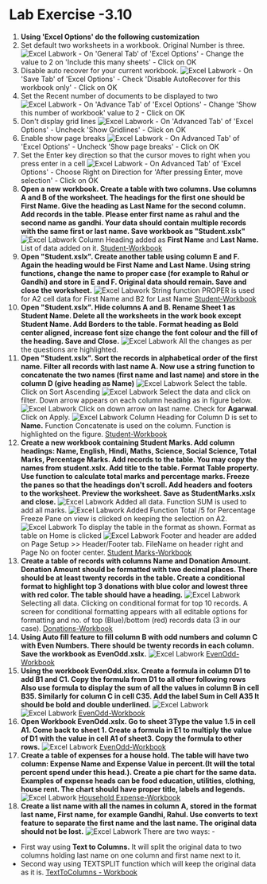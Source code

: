 # Lab Exercise -3.10
1. **Using 'Excel Options' do the following customization**
  1. Set default two worksheets in a workbook. Original Number is three.
![Excel Labwork](images/Image01.PNG "Add Update sheets count")
    - On 'General Tab' of 'Excel Options'
    - Change the value to 2 on 'Include this many sheets'
    - Click on OK
  1. Disable auto recover for your current workbook.
![Excel Labwork](images/Image02.PNG "Add Update sheets count")
    - On 'Save Tab' of 'Excel Options'
    - Check 'Disable AutoRecover for this workbook only'
    - Click on OK
  1. Set the Recent number of documents to be displayed to two
![Excel Labwork](images/Image03.PNG "Add Update sheets count")
    - On 'Advance Tab' of 'Excel Options'
    - Change 'Show this number of workbook' value to 2
    - Click on OK
  1. Don't display grid lines
![Excel Labwork](images/Image04.PNG "Add Update sheets count")
    - On 'Advanced Tab' of 'Excel Options'
    - Uncheck 'Show Gridlines'
    - Click on OK
  1. Enable show page breaks
![Excel Labwork](images/Image05.PNG "Add Update sheets count")
    - On Advanced Tab' of 'Excel Options'
    - Uncheck 'Show page breaks'
    - Click on OK
  1. Set the Enter key direction so that the cursor moves to right when you press enter in a cell
![Excel Labwork](images/Image06.PNG "Add Update sheets count")
    - On Advanced Tab' of 'Excel Options'
    - Choose Right on Direction for 'After pressing Enter, move selection'
    - Click on OK
1. **Open a new workbook. Create a table with two columns. Use columns A and B of the worksheet. The headings for the first one should be First Name. Give the heading as Last Name for the second column. Add records in the table. Please enter first name as rahul and the second name as gandhi. Your data should contain multiple records with the same first or last name. Save workbook as "Student.xslx"**
![Excel Labwork](images/Image07.PNG "Add Update sheets count")
Column Heading added as **First Name** and **Last Name.** List of data added on it.
[Student-Workbook](https://1drv.ms/x/s!AnCi4pjT6ASAhA0C8vuq9z3DuU3n?e=rBPQBx)
1. **Open "Student.xslx". Create another table using column E and F. Again the heading would be First Name and Last Name. Using string functions, change the name to proper case (for example to Rahul or Gandhi) and store in E and F. Original data should remain. Save and close the worksheet.**
![Excel Labwork](images/Image08.PNG "Add Update sheets count")
String function PROPER is used for A2 cell data for First Name and B2 for Last Name
[Student-Workbook](https://1drv.ms/x/s!AnCi4pjT6ASAhA0C8vuq9z3DuU3n?e=rBPQBx)
1. **Open "Student.xslx". Hide columns A and B. Rename Sheet 1 as Student Name. Delete all the worksheets in the work book except Student Name. Add Borders to the table. Format heading as Bold center aligned, increase font size change the font colour and the fill of the heading. Save and Close.**
![Excel Labwork](images/Image09.PNG "Add Update sheets count")
All the changes as per the questions are highlighted.
1. **Open "Student.xslx". Sort the records in alphabetical order of the first name. Filter all records with last name A. Now use a string function to concatenate the two names (first name and last name) and store in the column D (give heading as Name)**
![Excel Labwork](images/Image10.PNG "Add Update sheets count")
Select the table. Click on Sort Ascending
![Excel Labwork](images/Image11.PNG "Add Update sheets count")
Select the data and click on filter. Down arrow appears on each column heading as in figure below.
![Excel Labwork](images/Image12.PNG "Add Update sheets count")
Click on down arrow on last name. Check for **Agarwal**. Click on Apply.
![Excel Labwork](images/Image13.PNG "Add Update sheets count")
Column Heading for Column D is set to **Name.** Function Concatenate is used on the column. Function is highlighted on the figure.
[Student-Workbook](https://1drv.ms/x/s!AnCi4pjT6ASAhA0C8vuq9z3DuU3n?e=rBPQBx)
1. **Create a new workbook containing Student Marks. Add column headings: Name, English, Hindi, Maths, Science, Social Science, Total Marks, Percentage Marks. Add records to the table. You may copy the names from student.xslx. Add title to the table. Format Table property. Use function to calculate total marks and percentage marks. Freeze the panes so that the headings don't scroll. Add headers and footers to the worksheet. Preview the worksheet. Save as StudentMarks.xslx and close.**
![Excel Labwork](images/Image14.PNG "Add Update sheets count")
Added all data. Function SUM is used to add all marks.
![Excel Labwork](images/Image15.PNG "Add Update sheets count")
Added Function Total /5 for Percentage Freeze Pane on view is clicked on keeping the selection on A2.
![Excel Labwork](images/Image16.PNG "Add Update sheets count")
To display the table in the format as shown. Format as table on Home is clicked
![Excel Labwork](images/Image17.PNG "Add Update sheets count")
Footer and header are added on Page Setup \>\> Header/Footer tab. FileName on header right and Page No on footer center.
[Student Marks-Workbook](https://1drv.ms/x/s!AnCi4pjT6ASAhBEAc8VT2JNlaiYY?e=DKusJG)
1. **Create a table of records with columns Name and Donation Amount. Donation Amount should be formatted with two decimal places. There should be at least twenty records in the table. Create a conditional format to highlight top 3 donations with blue color and lowest three with red color. The table should have a heading.**
![Excel Labwork](images/Image18.PNG "Add Update sheets count")
Selecting all data. Clicking on conditional format for top 10 records. A screen for conditional formatting appears with all editable options for formatting and no. of top (Blue)/bottom (red) records data (3 in our case).
[Donations-Workbook](https://1drv.ms/x/s!AnCi4pjT6ASAhBOPEY3E__AFGaLZ?e=44qE1v)
1. **Using Auto fill feature to fill column B with odd numbers and column C with Even Numbers. There should be twenty records in each column. Save the workbook as EvenOdd.xslx.**
![Excel Labwork](images/Image19.PNG "Add Update sheets count")
[EvenOdd-Workbook](https://1drv.ms/x/s!AnCi4pjT6ASAhBW3ZGUEL8U1mBVv?e=QlRuaU)
1. **Using the workbook EvenOdd.xlsx. Create a formula in column D1 to add B1 and C1. Copy the formula from D1 to all other following rows Also use formula to display the sum of all the values in column B in cell B35. Similarly for column C in cell C35. Add the label Sum in Cell A35 It should be bold and double underlined.**
![Excel Labwork](images/Image20.PNG "Add Update sheets count")
![Excel Labwork](images/Image21.PNG "Add Update sheets count")
[EvenOdd-Workbook](https://1drv.ms/x/s!AnCi4pjT6ASAhBW3ZGUEL8U1mBVv?e=QlRuaU)
1. **Open Workbook EvenOdd.xslx. Go to sheet 3Type the value 1.5 in cell A1. Come back to sheet 1. Create a formula in E1 to multiply the value of D1 with the value in cell A1 of sheet3. Copy the formula to other rows.**
![Excel Labwork](images/Image21.PNG "Add Update sheets count")
[EvenOdd-Workbook](https://1drv.ms/x/s!AnCi4pjT6ASAhBW3ZGUEL8U1mBVv?e=QlRuaU)
1. **Create a table of expenses for a house hold. The table will have two column: Expense Name and Expense Value in percent.(It will the total percent spend under this head.). Create a pie chart for the same data. Examples of expense heads can be food education, utilities, clothing, house rent. The chart should have proper title, labels and legends.**
![Excel Labwork](images/Image22.PNG "Add Update sheets count")
[Household Expense-Workbook](https://1drv.ms/x/s!AnCi4pjT6ASAhBcGEny0Yv47R48B?e=LHPPCB)
1. **Create a list name with all the names in column A, stored in the format last name, First name, for example Gandhi, Rahul. Use converts to text feature to separate the first name and the last name. The original data should not be lost.**
![Excel Labwork](images/Image23.PNG "Add Update sheets count")
There are two ways: -
- First way using **Text to Columns.** It will split the original data to two columns holding last name on one column and first name next to it.
- Second way using TEXTSPLIT function which will keep the original data as it is.
[TextToColumns - Workbook](https://1drv.ms/x/s!AnCi4pjT6ASAhBmXE5JapzvZfD-A?e=lm6yUa)